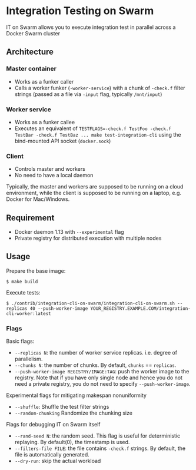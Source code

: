# Integration Testing on Swarm

IT on Swarm allows you to execute integration test in parallel across a Docker Swarm cluster

## Architecture

### Master container

  - Works as a funker caller
  - Calls a worker funker (`-worker-service`) with a chunk of `-check.f` filter strings (passed as a file via `-input` flag, typically `/mnt/input`)

### Worker service

  - Works as a funker callee
  - Executes an equivalent of `TESTFLAGS=-check.f TestFoo -check.f TestBar -check.f TestBaz ... make test-integration-cli` using the bind-mounted API socket (`docker.sock`)

### Client

  - Controls master and workers
  - No need to have a local daemon

Typically, the master and workers are supposed to be running on a cloud environment,
while the client is supposed to be running on a laptop, e.g. Docker for Mac/Windows.

## Requirement

  - Docker daemon 1.13 with `--experimental` flag
  - Private registry for distributed execution with multiple nodes

## Usage

Prepare the base image:

    $ make build

Execute tests:

    $ ./contrib/integration-cli-on-swarm/integration-cli-on-swarm.sh --replicas 40 --push-worker-image YOUR_REGISTRY.EXAMPLE.COM/integration-cli-worker:latest 


### Flags

Basic flags:

* `--replicas N`: the number of worker service replicas. i.e. degree of parallelism.
* `--chunks N`: the number of chunks. By default, `chunks` == `replicas`.
* `--push-worker-image REGISTRY/IMAGE:TAG`: push the worker image to the registry. Note that if you have only single node and hence you do not need a private registry, you do not need to specify `--push-worker-image`.

Experimental flags for mitigating makespan nonuniformity

* `--shuffle`: Shuffle the test filter strings
* `--random-chunking` Randomize the chunking size

Flags for debugging IT on Swarm itself

* `--rand-seed N`: the random seed. This flag is useful for deterministic replaying. By default(0), the timestamp is used.
* `--filters-file FILE`: the file contains `-check.f` strings. By default, the file is automatically generated.
* `--dry-run`: skip the actual workload
